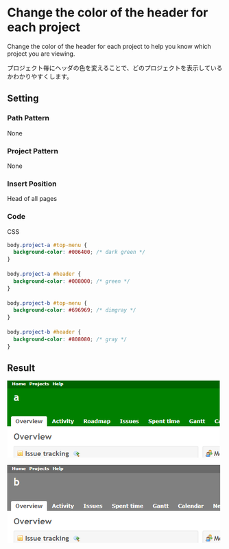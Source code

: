 # Change the color of the header for each project

Change the color of the header for each project to help you know which project you are viewing.

プロジェクト毎にヘッダの色を変えることで、どのプロジェクトを表示しているかわかりやすくします。

## Setting

### Path Pattern

None

### Project Pattern

None

### Insert Position

Head of all pages
<!-- 
Head of all pages
Bottom of issue form
Bottom of issue detail
Bottom of all pages
-->

### Code

CSS
<!--
JavaScript
CSS
HTML
-->

```css
body.project-a #top-menu {
  background-color: #006400; /* dark green */
}
 
body.project-a #header {
  background-color: #008000; /* green */
}

body.project-b #top-menu {
  background-color: #696969; /* dimgray */
}
 
body.project-b #header {
  background-color: #808080; /* gray */
}
```

## Result

![project-a](./result1.png)

![project-b](./result2.png)